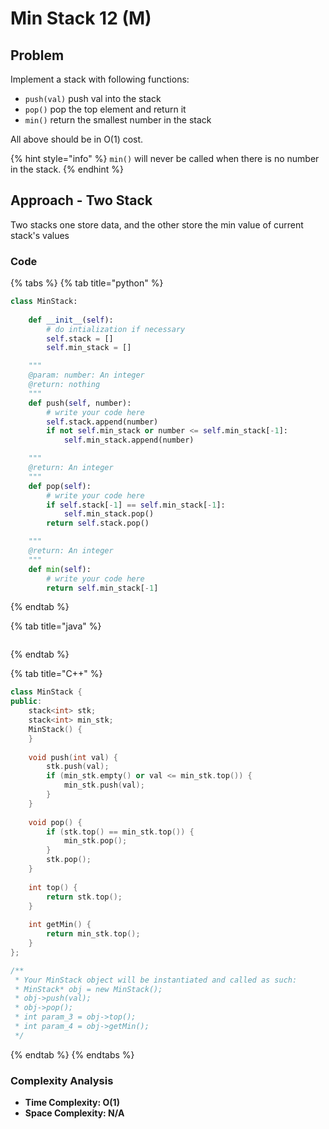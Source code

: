 # Min Stack 12 (M)

## Problem

Implement a stack with following functions:

* `push(val)` push val into the stack
* `pop()` pop the top element and return it
* `min()` return the smallest number in the stack

All above should be in O(1) cost.

{% hint style="info" %}
&#x20;`min()` will never be called when there is no number in the stack.
{% endhint %}

## Approach - Two Stack&#x20;

Two stacks one store data, and the other store the min value of current stack's values

### Code

{% tabs %}
{% tab title="python" %}
```python
class MinStack:
    
    def __init__(self):
        # do intialization if necessary
        self.stack = []
        self.min_stack = []

    """
    @param: number: An integer
    @return: nothing
    """
    def push(self, number):
        # write your code here
        self.stack.append(number)
        if not self.min_stack or number <= self.min_stack[-1]:
            self.min_stack.append(number)

    """
    @return: An integer
    """
    def pop(self):
        # write your code here
        if self.stack[-1] == self.min_stack[-1]:
            self.min_stack.pop()
        return self.stack.pop()

    """
    @return: An integer
    """
    def min(self):
        # write your code here
        return self.min_stack[-1]
```
{% endtab %}

{% tab title="java" %}
```
```
{% endtab %}

{% tab title="C++" %}
```cpp
class MinStack {
public:
    stack<int> stk;
    stack<int> min_stk;
    MinStack() {
    }
    
    void push(int val) {
        stk.push(val);
        if (min_stk.empty() or val <= min_stk.top()) {
            min_stk.push(val);
        }
    }
    
    void pop() {
        if (stk.top() == min_stk.top()) {
            min_stk.pop();
        }
        stk.pop();
    }
    
    int top() {
        return stk.top();
    }
    
    int getMin() {
        return min_stk.top();
    }
};

/**
 * Your MinStack object will be instantiated and called as such:
 * MinStack* obj = new MinStack();
 * obj->push(val);
 * obj->pop();
 * int param_3 = obj->top();
 * int param_4 = obj->getMin();
 */
```
{% endtab %}
{% endtabs %}

### Complexity Analysis

* **Time Complexity: O(1)**
* **Space Complexity: N/A**
